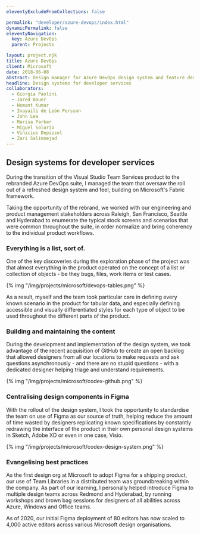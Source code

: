```yaml
---
eleventyExcludeFromCollections: false

permalink: "developer/azure-devops/index.html"
dynamicPermalink: false
eleventyNavigation:
  key: Azure DevOps
  parent: Projects

layout: project.njk
title: Azure DevOps
client: Microsoft
date: 2018-06-08
abstract: Design manager for Azure DevOps design system and feature development, introducing Figma to Microsoft.
headline: Design systems for developer services
collaborators:
  - Giorgia Paolini
  - Jared Bauer
  - Hemant Kumar
  - Inayaili de León Persson
  - John Lea
  - Marisa Parker
  - Miguel Solorio
  - Vinicius Depizzol
  - Zari Salimnejad
---
```


## Design systems for developer services

<p class="lead">
During the transition of the Visual Studio Team Services product to the
rebranded Azure DevOps suite, I managed the team that oversaw the roll out of a
refreshed design system and feel, building on Microsoft's Fabric framework.
</p>

Taking the opportunity of the rebrand, we worked with our engineering and
product management stakeholders across Raleigh, San Francisco, Seattle and
Hyderabad to enumerate the typical stock screens and scenarios that were common
throughout the suite, in order normalize and bring coherency to the individual
product workflows.

<section class="my-5">

### Everything is a list, sort of.

One of the key discoveries during the exploration phase of the project was that
almost everything in the product operated on the concept of a list or collection
of objects - be they bugs, files, work items or test cases.

{% img "/img/projects/microsoft/devops-tables.png" %}

As a result, myself and the team took particular care in defining every known
scenario in the product for tabular data, and especially defining accessible and
visually differentiated styles for each type of object to be used throughout the
different parts of the product.

</section>

<section class="my-5">

### Building and maintaining the content

During the development and implementation of the design system, we took
advantage of the recent acquisition of GitHub to create an open backlog that
allowed designers from all our locations to make requests and ask questions
asynchronously - and there are no stupid questions - with a dedicated designer
helping triage and understand requirements.

{% img "/img/projects/microsoft/codex-github.png" %}

</section>

<section class="my-5">

### Centralising design components in Figma

With the rollout of the design system, I took the opportunity to standardise the
team on use of Figma as our source of truth, helping reduce the amount of time
wasted by designers replicating known specifications by constantly redrawing the
interface of the product in their own personal design systems in Sketch, Adobe
XD or even in one case, Visio.

{% img "/img/projects/microsoft/codex-design-system.png" %}

<section class="my-5">

### Evangelising best practices

As the first design org at Microsoft to adopt Figma for a shipping product, our
use of Team Libraries in a distributed team was groundbreaking within the
company. As part of our learning, I personally helped introduce Figma to
multiple design teams across Redmond and Hyderabad, by running workshops and
brown bag sessions for designers of all abilities across Azure, Windows and
Office teams.

As of 2020, our initial Figma deployment of 80 editors has now scaled to 4,000
active editors across various Microsoft design organisations.
